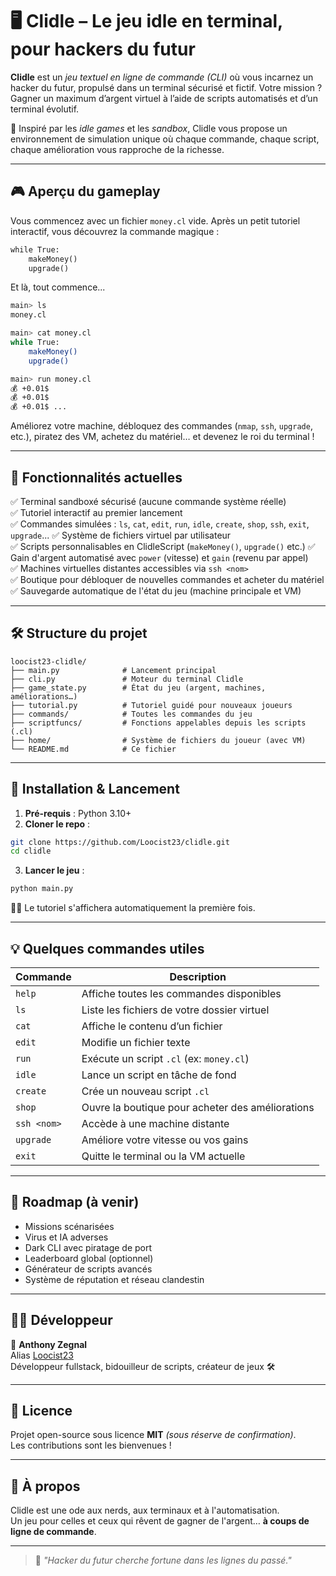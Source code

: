 # 🖥️ Clidle – Le jeu idle en terminal, pour hackers du futur

**Clidle** est un *jeu textuel en ligne de commande (CLI)* où vous incarnez un hacker du futur, propulsé dans un terminal sécurisé et fictif. Votre mission ? Gagner un maximum d’argent virtuel à l’aide de scripts automatisés et d’un terminal évolutif.

🧠 Inspiré par les *idle games* et les *sandbox*, Clidle vous propose un environnement de simulation unique où chaque commande, chaque script, chaque amélioration vous rapproche de la richesse.

---

## 🎮 Aperçu du gameplay

Vous commencez avec un fichier `money.cl` vide. Après un petit tutoriel interactif, vous découvrez la commande magique :

```cl
while True:
    makeMoney()
    upgrade()
```

Et là, tout commence...

```bash
main> ls
money.cl

main> cat money.cl
while True:
    makeMoney()
    upgrade()

main> run money.cl
💰 +0.01$
💰 +0.01$
💰 +0.01$ ...
```

Améliorez votre machine, débloquez des commandes (`nmap`, `ssh`, `upgrade`, etc.), piratez des VM, achetez du matériel… et devenez le roi du terminal !

---

## 🧰 Fonctionnalités actuelles

✅ Terminal sandboxé sécurisé (aucune commande système réelle)  
✅ Tutoriel interactif au premier lancement  
✅ Commandes simulées : `ls`, `cat`, `edit`, `run`, `idle`, `create`, `shop`, `ssh`, `exit`, `upgrade`...
✅ Système de fichiers virtuel par utilisateur  
✅ Scripts personnalisables en ClidleScript (`makeMoney()`, `upgrade()` etc.)
✅ Gain d'argent automatisé avec `power` (vitesse) et `gain` (revenu par appel)  
✅ Machines virtuelles distantes accessibles via `ssh <nom>`  
✅ Boutique pour débloquer de nouvelles commandes et acheter du matériel  
✅ Sauvegarde automatique de l'état du jeu (machine principale et VM)

---

## 🛠️ Structure du projet

```
loocist23-clidle/
├── main.py              # Lancement principal
├── cli.py               # Moteur du terminal Clidle
├── game_state.py        # État du jeu (argent, machines, améliorations…)
├── tutorial.py          # Tutoriel guidé pour nouveaux joueurs
├── commands/            # Toutes les commandes du jeu
├── scriptfuncs/         # Fonctions appelables depuis les scripts (.cl)
├── home/                # Système de fichiers du joueur (avec VM)
└── README.md            # Ce fichier
```

---

## 🧪 Installation & Lancement

1. **Pré-requis** : Python 3.10+  
2. **Cloner le repo** :

```bash
git clone https://github.com/Loocist23/clidle.git
cd clidle
```

3. **Lancer le jeu** :

```bash
python main.py
```

👩‍🏫 Le tutoriel s'affichera automatiquement la première fois.

---

## 💡 Quelques commandes utiles

| Commande       | Description                                      |
|----------------|--------------------------------------------------|
| `help`         | Affiche toutes les commandes disponibles         |
| `ls`           | Liste les fichiers de votre dossier virtuel      |
| `cat`          | Affiche le contenu d’un fichier                  |
| `edit`         | Modifie un fichier texte                         |
| `run`          | Exécute un script `.cl` (ex: `money.cl`)         |
| `idle`         | Lance un script en tâche de fond                 |
| `create`       | Crée un nouveau script `.cl`                     |
| `shop`         | Ouvre la boutique pour acheter des améliorations|
| `ssh <nom>`    | Accède à une machine distante                    |
| `upgrade`      | Améliore votre vitesse ou vos gains              |
| `exit`         | Quitte le terminal ou la VM actuelle             |

---

## 🚧 Roadmap (à venir)

- Missions scénarisées
- Virus et IA adverses
- Dark CLI avec piratage de port
- Leaderboard global (optionnel)
- Générateur de scripts avancés
- Système de réputation et réseau clandestin

---

## 🧑‍💻 Développeur

👤 **Anthony Zegnal**  
Alias [Loocist23](https://github.com/Loocist23)  
Développeur fullstack, bidouilleur de scripts, créateur de jeux 🛠️

---

## 📜 Licence

Projet open-source sous licence **MIT** *(sous réserve de confirmation)*.  
Les contributions sont les bienvenues !

---

## 🌟 À propos

Clidle est une ode aux nerds, aux terminaux et à l'automatisation.  
Un jeu pour celles et ceux qui rêvent de gagner de l'argent… **à coups de ligne de commande**.

---

> 🧾 *"Hacker du futur cherche fortune dans les lignes du passé."*
